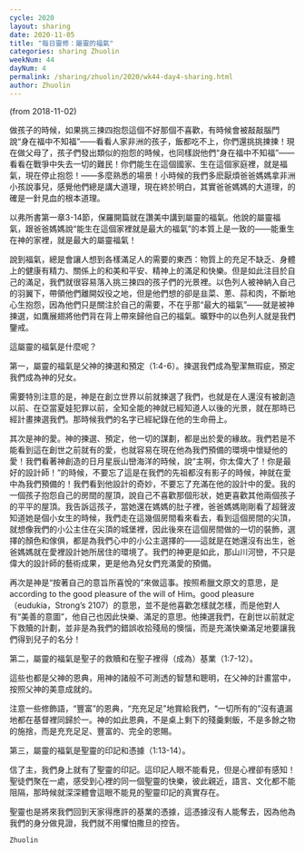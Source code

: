 ```yaml
---
cycle: 2020
layout: sharing
date: 2020-11-05
title: "每日靈修：屬靈的福氣"
categories: sharing Zhuolin
weekNum: 44
dayNum: 4
permalink: /sharing/zhuolin/2020/wk44-day4-sharing.html
author: Zhuolin
---
```

(from 2018-11-02)

做孩子的時候，如果挑三揀四抱怨這個不好那個不喜歡，有時候會被敲敲腦門說“身在福中不知福”——看看人家非洲的孩子，飯都吃不上，你們還挑挑揀揀！現在做父母了，孩子們發出類似的抱怨的時候，也同樣説他們“身在福中不知福”——看看在戰爭中失去一切的難民！你們能生在這個國家、生在這個家庭裡，就是福氣，現在停止抱怨！——多麼熟悉的場景！小時候的我們多麽厭煩爸爸媽媽拿非洲小孩說事兒，感覺他們總是講大道理，現在終於明白，其實爸爸媽媽的大道理，的確是一針見血的根本道理。

以弗所書第一章3-14節，保羅開篇就在讚美中講到屬靈的福氣。他說的屬靈福氣，跟爸爸媽媽說“能生在這個家裡就是最大的福氣”的本質上是一致的——能重生在神的家裡，就是最大的屬靈福氣！

說到福氣，總是會讓人想到各樣滿足人的需要的東西：物質上的充足不缺乏、身體上的健康有精力、關係上的和美和平安、精神上的滿足和快樂。但是如此注目於自己的滿足，我們就很容易落入挑三揀四的孩子們的光景裡。以色列人被神納入自己的羽翼下，帶領他們離開奴役之地，但是他們想的卻是韭菜、蔥、蒜和肉，不斷地心生抱怨，因為他們只是關注於自己的需要，不在乎那“最大的福氣”——就是被神揀選，如鷹展翅將他們背在背上帶來歸他自己的福氣。曠野中的以色列人就是我們鑒戒。

這屬靈的福氣是什麼呢？

第一，屬靈的福氣是父神的揀選和預定（1:4-6）。揀選我們成為聖潔無瑕疵，預定我們成為神的兒女。

需要特別注意的是，神是在創立世界以前就揀選了我們，也就是在人還沒有被創造以前、在亞當夏娃犯罪以前，全知全能的神就已經知道人以後的光景，就在那時已經計畫揀選我們。那時候我們的名字已經紀錄在他的生命冊上。

其次是神的愛。神的揀選、預定，他一切的謀劃，都是出於愛的緣故。我們若是不能看到這在創世之前就有的愛，也就容易在現在他為我們預備的環境中懷疑他的愛！我們看著神創造的日月星辰山巒海洋的時候，說“主啊，你太偉大了！你是最好的設計師！”的時候，不要忘了這是在我們的先祖都沒有影子的時候，神就在愛中為我們預備的！我們看到他設計的奇妙，不要忘了充滿在他的設計中的愛。我的一個孩子抱怨自己的房間的屋頂，說自己不喜歡那個形狀，她更喜歡其他兩個孩子的平平的屋頂。我告訴這孩子，當她還在媽媽的肚子裡，爸爸媽媽剛剛看了超聲波知道她是個小女生的時候，我們走在這幾個房間看來看去，看到這個房間的尖頂，就想像我們的小公主住在尖頂的城堡裡，因此後來在這個房間做的一切的裝飾，選擇的顏色和傢俱，都是為我們心中的小公主選擇的——這就是在她還沒有出生，爸爸媽媽就在愛裡設計她所居住的環境了。我們的神更是如此，那山川河巒，不只是偉大的設計師的藝術成果，更是他為兒女們充滿愛的預備。

再次是神是“按著自己的意旨所喜悅的”來做這事。按照希臘文原文的意思，是according to the good pleasure of the will of Him。good pleasure （eudukia，Strong’s 2107）的意思，並不是他喜歡怎樣就怎樣，而是他對人有“美善的意圖”，他自己也因此快樂、滿足的意思。他揀選我們，在創世以前就定下救贖的計劃，並非是為我們的錯誤收拾殘局的懊惱，而是充滿快樂滿足地要讓我們得到兒子的名分！

第二，屬靈的福氣是聖子的救贖和在聖子裡得（成為）基業（1:7-12）。

這些也都是父神的恩典，用神的諸般不可測透的智慧和聰明，在父神的計畫當中，按照父神的美意成就的。

注意一些修飾語，“豐富”的恩典，“充充足足”地賞給我們，“一切所有的”沒有遺漏地都在基督裡同歸於一。神的如此恩典，不是桌上剩下的殘羹剩飯，不是多餘之物的施捨，而是充充足足、豐富的、完全的恩賜。

第三，屬靈的福氣是聖靈的印記和憑據（1:13-14）。

信了主，我們身上就有了聖靈的印記。這印記人眼不能看見，但是心裡卻有感知！聖徒們聚在一處，感受到心裡的同一個聖靈的快樂，彼此親近，語言、文化都不能阻隔，那時候就深深體會這眼不能見的聖靈印記的真實存在。

聖靈也是將來我們回到天家得應許的基業的憑據，這憑據沒有人能奪去，因為他為我們的身分做見證，我們就不用懼怕撒旦的控告。

`Zhuolin`
